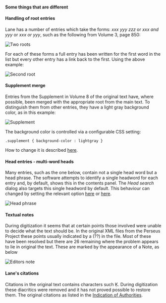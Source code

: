 #### Some things that are different


#### Handling of root entries

Lane has a number of entries which take the forms: *xxx yyy zzz* or *xxx and yyy* or *xxx or yyy*, such as the following from Volume 3, page 850:

![Two roots](/images/tworoots.png)


For each of these forms a full entry has been written for the first word in the list but every other entry has a link back to the first. Using the above example:

![Second root](/images/secondroot.png)


#### Supplement merge

Entries from the Supplement in Volume 8 of the original text have, where possible, been merged with the appropriate root from the main text. To distinguish them from other entries, they have a light gray background color, as in this example:

![Supplement](/images/supplement.png)


The background color is controlled via a configurable CSS setting:

    .supplement { background-color : lightgray }


How to change it is described [here](../custom/editview.png).

#### Head entries - multi-word heads
<a name="headword"></a>

Many entries, such as the one below, contain not a single head word but a head phrase. The software attempts to identify a single headword for each entry and, by default, shows this in the contents panel. The *Head search* dialog also targets this single headword by default. This behaviour can changed by setting the relevant option [here](../options/options_contents.md#headphrase) or [here](../options/options_entry.md#headphrase).

![Head phrase](/images/headphrase.png)


#### Textual notes

During digitization it seems that at certain points those involved were unable to decide what the text should be. In the original XML files from the Perseus Project these points usually indicated by a (??) in the file. Most of these have been resolved but there are 26 remaining where the problem appears to lie in original the text. These are marked by the appearance of a Note, as below

![Editors note](/images/editorsnote.png)

#### Lane's citations

Citations in the original text contains characters such Ḳ. During digitization these diacritics were removed and it has not proved possible to restore them. The original citations as listed in the [Indication of Authorities](../lane/preface.md#authorities).
